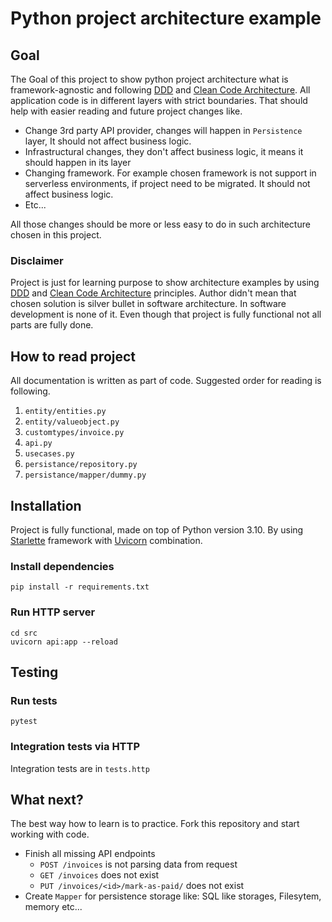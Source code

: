 # Python project architecture example

## Goal
The Goal of this project to show python project architecture what is framework-agnostic and following [DDD](https://www.domaindrivendesign.org) and [Clean Code Architecture](https://blog.cleancoder.com/uncle-bob/2012/08/13/the-clean-architecture.html).
All application code is in different layers with strict boundaries. That should help with easier reading and future project changes like.
* Change 3rd party API provider, changes will happen in `Persistence` layer, It should not affect business logic.
* Infrastructural changes, they don't affect business logic, it means it should happen in its layer
* Changing framework. For example chosen framework is not support in serverless environments, if project need to be migrated. It should not affect business logic.
* Etc...

All those changes should be more or less easy to do in such architecture chosen in this project. 


### Disclaimer
Project is just for learning purpose to show architecture examples by using [DDD](https://www.domaindrivendesign.org) and [Clean Code Architecture](https://blog.cleancoder.com/uncle-bob/2012/08/13/the-clean-architecture.html) principles.
Author didn't mean that chosen solution is silver bullet in software architecture. In software development is none of it.
Even though that project is fully functional not all parts are fully done.

## How to read project
All documentation is written as part of code. Suggested order for reading is following.

1) `entity/entities.py`
2) `entity/valueobject.py`
3) `customtypes/invoice.py`
4) `api.py`
5) `usecases.py`
6) `persistance/repository.py`
7) `persistance/mapper/dummy.py`

## Installation
Project is fully functional, made on top of Python version 3.10. By using [Starlette](https://www.starlette.io/) framework with [Uvicorn](https://www.uvicorn.org) combination.

### Install dependencies

```shell
pip install -r requirements.txt
```

### Run HTTP server
```shell
cd src
uvicorn api:app --reload
```

## Testing

### Run tests

```shell
pytest
```

### Integration tests via HTTP

Integration tests are in `tests.http`

## What next?
The best way how to learn is to practice. Fork this repository and start working with code.
* Finish all missing API endpoints
  * `POST /invoices` is not parsing data from request
  * `GET /invoices` does not exist
  * `PUT /invoices/<id>/mark-as-paid/` does not exist
* Create `Mapper` for persistence storage like: SQL like storages, Filesytem, memory etc...

